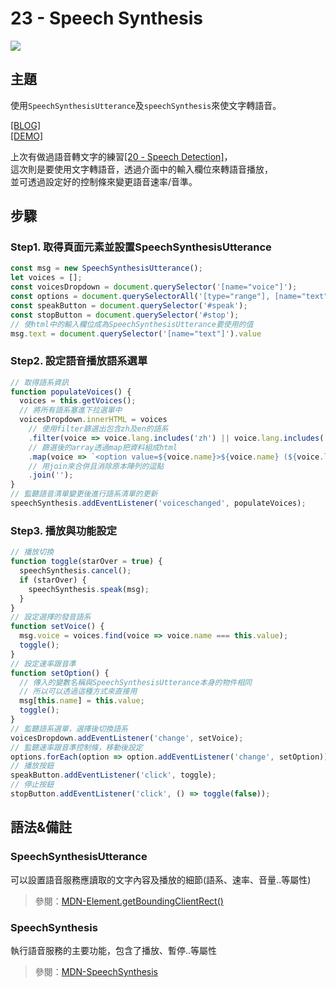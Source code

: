# 23 - Speech Synthesis

![](https://guahsu.io/2017/10/JavaScript30-23-Speech-Synthesis/demo23.png)

## **主題**
使用`SpeechSynthesisUtterance`及`speechSynthesis`來使文字轉語音。

[[BLOG]](https://guahsu.io/2017/10/JavaScript30-23-Speech-Synthesis)  
[[DEMO]](http://guahsu.io/JavaScript30/23_Speech-Synthesis/index-GuaHsu.html)  

上次有做過語音轉文字的練習[[20 - Speech Detection]](https://guahsu.io/2017/10/JavaScript30-20-Speech-Detection/)，  
這次則是要使用文字轉語音，透過介面中的輸入欄位來轉語音播放，  
並可透過設定好的控制條來變更語音速率/音準。

## **步驟**
### Step1. 取得頁面元素並設置SpeechSynthesisUtterance
```javascript
const msg = new SpeechSynthesisUtterance();
let voices = [];
const voicesDropdown = document.querySelector('[name="voice"]');
const options = document.querySelectorAll('[type="range"], [name="text"]');
const speakButton = document.querySelector('#speak');
const stopButton = document.querySelector('#stop');
// 使html中的輸入欄位成為SpeechSynthesisUtterance要使用的值
msg.text = document.querySelector('[name="text"]').value
```

### Step2. 設定語音播放語系選單
```javascript
// 取得語系資訊 
function populateVoices() {
  voices = this.getVoices();
  // 將所有語系塞進下拉選單中
  voicesDropdown.innerHTML = voices
    // 使用filter篩選出包含zh及en的語系
    .filter(voice => voice.lang.includes('zh') || voice.lang.includes('en'))
    // 篩選後的array透過map把資料組成html
    .map(voice => `<option value=${voice.name}>${voice.name} (${voice.lang})</option>`)
    // 用join來合併且消除原本陣列的逗點
    .join('');
}
// 監聽語音清單變更後進行語系清單的更新
speechSynthesis.addEventListener('voiceschanged', populateVoices);
```

### Step3. 播放與功能設定
```javascript
// 播放切換
function toggle(starOver = true) {
  speechSynthesis.cancel();
  if (starOver) {
    speechSynthesis.speak(msg);
  }
}
// 設定選擇的發音語系
function setVoice() {
  msg.voice = voices.find(voice => voice.name === this.value);
  toggle();
}
// 設定速率跟音準
function setOption() {
  // 傳入的變數名稱與SpeechSynthesisUtterance本身的物件相同
  // 所以可以透過這種方式來直接用
  msg[this.name] = this.value;
  toggle();
}
// 監聽語系選單，選擇後切換語系
voicesDropdown.addEventListener('change', setVoice);
// 監聽速率跟音準控制條，移動後設定
options.forEach(option => option.addEventListener('change', setOption));
// 播放按鈕
speakButton.addEventListener('click', toggle);
// 停止按鈕
stopButton.addEventListener('click', () => toggle(false));
```

## **語法&備註**
### **SpeechSynthesisUtterance**
可以設置語音服務應讀取的文字內容及播放的細節(語系、速率、音量..等屬性)
>參閱：[MDN-Element.getBoundingClientRect()](https://developer.mozilla.org/zh-TW/docs/Web/API/SpeechSynthesisUtterance)

### **SpeechSynthesis**
執行語音服務的主要功能，包含了播放、暫停..等屬性
>參閱：[MDN-SpeechSynthesis](https://developer.mozilla.org/en-US/docs/Web/API/SpeechSynthesis)